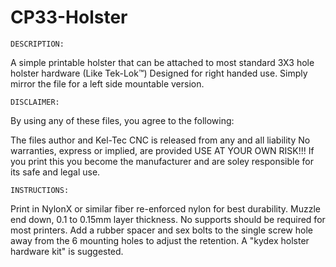 # CP33-Holster
	DESCRIPTION:
A simple printable holster that can be attached to most standard 3X3 hole holster hardware (Like Tek-Lok™)
Designed for right handed use. Simply mirror the file for a left side mountable version.

	DISCLAIMER:
By using any of these files, you agree to the following:

The files author and Kel-Tec CNC is released from any and all liability
No warranties, express or implied, are provided
USE AT YOUR OWN RISK!!! If you print this you become the manufacturer and are soley responsible for its safe and legal use.


	INSTRUCTIONS:
Print in NylonX or similar fiber re-enforced nylon for best durability. Muzzle end down, 0.1 to 0.15mm layer thickness. No supports should be required for most printers.
Add a rubber spacer and sex bolts to the single screw hole away from the 6 mounting holes to adjust the retention. A "kydex holster hardware kit" is suggested.
